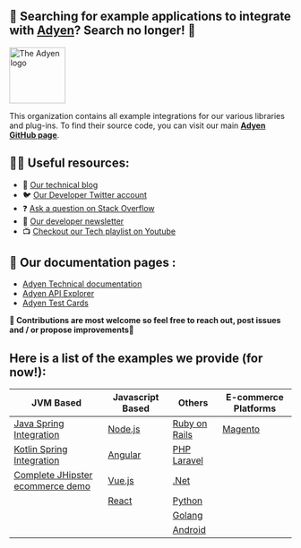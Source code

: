 ## 👋 Searching for example applications to integrate with [Adyen](https://www.adyen.com/)? Search no longer! 👋

<!-- ![The Adyen Logo](https://github.com/adyen-examples/.github/raw/main/images/logo.png) -->

<img src="https://github.com/adyen-examples/.github/raw/main/images/logo.png" height="100" alt="The Adyen logo">

This organization contains all example integrations for our various libraries and plug-ins. To find their source code, you can visit our main **[Adyen GitHub page](https://github.com/adyen)**.

## 👩‍💻 Useful resources: 

* 📝 [Our technical blog](https://dev.to/adyen)
* 🐦 [Our Developer Twitter account](https://twitter.com/AdyenDevs)
* ❓ [Ask a question on Stack Overflow](https://stackoverflow.com/questions/tagged/adyen)
* 📰 [Our developer newsletter](https://www.adyen.com/newsletter/developers)
* 📺 [Checkout our Tech playlist on Youtube](https://www.youtube.com/watch?v=VPpTgsJbIhc&list=PL6agz7H5yEoaS-bF2gIwRwe_ApzqmW_QX)

## 📜 Our documentation pages : 

* [Adyen Technical documentation](https://docs.adyen.com/)
* [Adyen API Explorer](https://docs.adyen.com/api-explorer/)
* [Adyen Test Cards](https://docs.adyen.com/development-resources/test-cards/test-card-numbers/)

**🌈 Contributions are most welcome so feel free to reach out, post issues and / or propose improvements🦄**

## Here is a list of the examples we provide (for now!):

| JVM Based  | Javascript Based | Others | E-commerce Platforms|
| ------------- | ------------- | ------ | ------- |
| [Java Spring Integration](https://github.com/adyen-examples/adyen-java-spring-online-payments)  | [Node.js](https://github.com/adyen-examples/adyen-node-online-payments)  | [Ruby on Rails](https://github.com/adyen-examples/adyen-rails-online-payments) | [Magento](https://github.com/adyen-examples/adyen-magento-plugin) |
| [Kotlin Spring Integration](https://github.com/adyen-examples/adyen-kotlin-spring-online-payments)  | [Angular](https://github.com/adyen-examples/adyen-angular-online-payments)  | [PHP Laravel](https://github.com/adyen-examples/adyen-php-online-payments) |
| [Complete JHipster ecommerce demo](https://github.com/adyen-examples/adyen-java-react-ecommerce-example)  | [Vue.js](https://github.com/adyen-examples/adyen-vue-online-payments)  | [.Net](https://github.com/adyen-examples/adyen-dotnet-online-payments) |
|  | [React](https://github.com/adyen-examples/adyen-react-online-payments) | [Python](https://github.com/adyen-examples/adyen-python-online-payments) |
|  |  | [Golang](https://github.com/adyen-examples/adyen-golang-online-payments) |
|   |  | [Android](https://github.com/adyen-examples/adyen-android-online-payments) |



<!-- * JVM based
    - [Java Spark Integration](https://github.com/adyen-examples/adyen-java-spark-online-payments)
    - [Java Spring Integration](https://github.com/adyen-examples/adyen-java-spring-online-payments)
    - [Kotlin Spring Integration](https://github.com/adyen-examples/adyen-kotlin-spring-online-payments)
    - [Complete React and JHipster ecommerce demo](https://github.com/adyen-examples/adyen-java-react-ecommerce-example)
* Javascript based
    - [Node.js](https://github.com/adyen-examples/adyen-node-online-payments)
    - [Angular](https://github.com/adyen-examples/adyen-angular-online-payments)
    - [Vue.js](https://github.com/adyen-examples/adyen-vue-online-payments)
    - [React](https://github.com/adyen-examples/adyen-react-online-payments)
    <!-- - [React native-based](https://github.com/adyen-examples/adyen-react-native-online-payments) -->

<!-- * Others 
    - [Ruby on Rails](https://github.com/adyen-examples/adyen-rails-online-payments)
    - [PHP Laravel](https://github.com/adyen-examples/adyen-php-online-payments)
    - [.Net](https://github.com/adyen-examples/adyen-dotnet-online-payments)
    - [Python](https://github.com/adyen-examples/adyen-python-online-payments)
    - [Golang](https://github.com/adyen-examples/adyen-golang-online-payments)
    - [Android](https://github.com/adyen-examples/adyen-android-online-payments) -->
